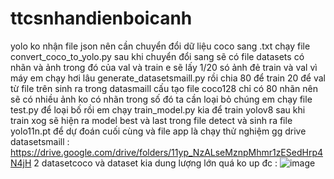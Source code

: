 # ttcsnhandienboicanh
yolo ko nhận file json nên cần chuyển đổi dữ liệu coco sang .txt chạy file convert_coco_to_yolo.py
sau khi chuyển đổi sang sẽ có file datasets có nhãn và ảnh trong đó của val và train
 e sẽ lấy 1/20 só ảnh đẻ train và val vì máy em chạy hơi lâu  generate_datasetsmaill.py
 rồi chia 80 để train 20 để val từ file trên sinh ra trong datasmaill
 cấu tạo file coco128 chỉ có 80 nhãn nên sẽ có nhiều ảnh  ko có nhãn trong số đó ta cần loại  bỏ chúng em chạy file test.py để loại bố 
 rồi em chạy train_model.py kia để train yolov8 sau khi train xog sẽ  hiện ra model  best và last trong file detect và sinh ra file yolo11n.pt để  dự đoán
 cuối cùng và file app là chạy thử nghiệm 
 gg drive datasetsmaill : https://drive.google.com/drive/folders/11yp_NzALseMznpMhmr1zESedHrp4N4jH
2 datasetcoco và dataset kia  dung lượng lớn quá ko up đc : ![image](https://github.com/user-attachments/assets/14469ea1-4144-496a-909b-2987be19a95a)
